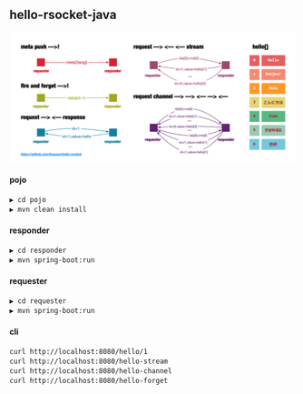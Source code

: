 ## hello-rsocket-java

![](https://github.com/feuyeux/hello-rsocket/blob/master/doc/hello-rsocket.png)

#### pojo
```bash
▶ cd pojo
▶ mvn clean install
```

#### responder
```bash
▶ cd responder
▶ mvn spring-boot:run
```

#### requester
```bash
▶ cd requester
▶ mvn spring-boot:run
```

#### cli
```bash
curl http://localhost:8080/hello/1
curl http://localhost:8080/hello-stream
curl http://localhost:8080/hello-channel
curl http://localhost:8080/hello-forget
```